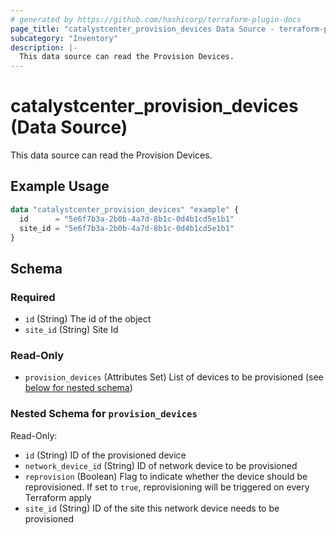 ```yaml
---
# generated by https://github.com/hashicorp/terraform-plugin-docs
page_title: "catalystcenter_provision_devices Data Source - terraform-provider-catalystcenter"
subcategory: "Inventory"
description: |-
  This data source can read the Provision Devices.
---
```


# catalystcenter_provision_devices (Data Source)

This data source can read the Provision Devices.

## Example Usage

```terraform
data "catalystcenter_provision_devices" "example" {
  id      = "5e6f7b3a-2b0b-4a7d-8b1c-0d4b1cd5e1b1"
  site_id = "5e6f7b3a-2b0b-4a7d-8b1c-0d4b1cd5e1b1"
}
```

<!-- schema generated by tfplugindocs -->
## Schema

### Required

- `id` (String) The id of the object
- `site_id` (String) Site Id

### Read-Only

- `provision_devices` (Attributes Set) List of devices to be provisioned (see [below for nested schema](#nestedatt--provision_devices))

<a id="nestedatt--provision_devices"></a>
### Nested Schema for `provision_devices`

Read-Only:

- `id` (String) ID of the provisioned device
- `network_device_id` (String) ID of network device to be provisioned
- `reprovision` (Boolean) Flag to indicate whether the device should be reprovisioned. If set to `true`, reprovisioning will be triggered on every Terraform apply
- `site_id` (String) ID of the site this network device needs to be provisioned
